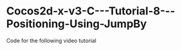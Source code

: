 Cocos2d-x-v3-C---Tutorial-8---Positioning-Using-JumpBy
======================================================

Code for the following video tutorial 
